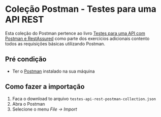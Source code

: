 # Coleção Postman - Testes para uma API REST
Esta coleção do Postman pertence ao livro [Testes para uma API com Postman e RestAssured](https://leanpub.com/testes-api-postman-rest-assured-v1) como parte dos exercícios adicionais contento todos as requisições básicas utilizando Postman.

## Pré condição
* Ter o [Postman](https://www.postman.com) instalado na sua máquina

## Como fazer a importação

1. Faca o download to arquivo `testes-api-rest-postman-collection.json`
2. Abra o Postman
3. Selecione o menu *File -> Import*